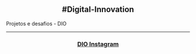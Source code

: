 <h2 align="center">#Digital-Innovation</h2>
<p>Projetos e desafios - DIO</p>

___

<h3 align="center">
  <a href="#DIO%20Instagram">DIO Instagram</a>
</h3>
